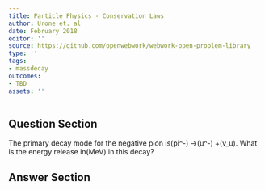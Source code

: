 ```yaml
---
title: Particle Physics - Conservation Laws
author: Urone et. al
date: February 2018
editor: ''
source: https://github.com/openwebwork/webwork-open-problem-library
type: ''
tags:
- massdecay
outcomes:
- TBD
assets: ''
---
```


## Question Section 

The primary decay mode for the negative pion is(pi^-) &#8594;(u^-) +(v_u). What is the energy release in(MeV) in this decay?



## Answer Section

